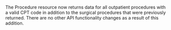 The Procedure resource now returns data for all outpatient procedures with a valid CPT code in addition to the surgical procedures that were previously returned. There are no other API functionality changes as a result of this addition.

